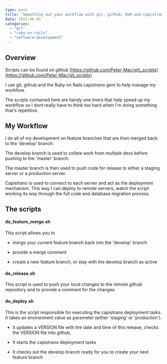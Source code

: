 ```yaml
---
type: post
title: "Smoothing out your workflow with git, github, RoR and Capistrano"
date: 2015-06-01
categories: 
  - "git"
  - "ruby-on-rails"
  - "software-development"
---
```


## Overview

Scripts can be found on github [https://github.com/Peter-Mac/git\_scripts](https://github.com/Peter-Mac/git_scripts)

I use git, github and the Ruby on Rails capistrano gem to help manage my workflow.

The scripts contained here are handy one liners that help speed up my workflow so I dont really have to think too hard when I'm doing something that's repetitive.

## My Workflow

I do all of my development on feature branches that are then merged back to the 'develop' branch.

The develop branch is used to collate work from multiple devs before pushing to the 'master' branch.

The master branch is then used to push code for release to either a staging server or a production server.

Capistrano is used to connect to each server and act as the deployment mechanism. This way I can deploy to remote servers, watch the script working its way through the full code and database migration process.

## The scripts

#### do\_feature\_merge.sh

This script allows you to

- merge your current feature branch back into the 'develop' branch
    
- provide a merge comment
    
- create a new feature branch, or stay with the develop branch as active
    

#### do\_release.sh

This script is used to push your local changes to the remote github repository and to provide a comment for the changes.

#### do\_deploy.sh

This is the script responsible for executing the capistrano deployment tasks. It takes an environment value as parameter (either 'staging' or 'production').

- It updates a VERSION file with the date and time of this release, checks the VERSION file into github,
    
- It starts the capistrano deployment tasks
    
- It checks out the develop branch ready for you to create your next feature branch
